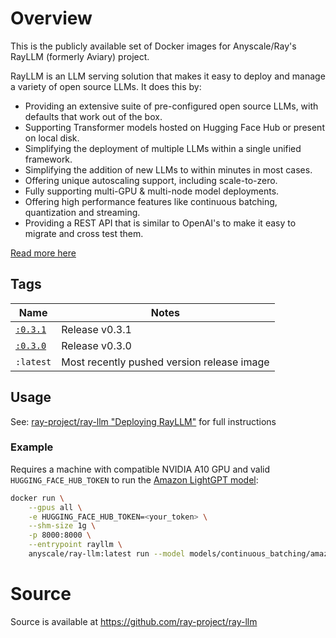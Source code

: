 <!---
Docker Hub Description File
-->

# Overview

This is the publicly available set of Docker images for Anyscale/Ray's RayLLM (formerly Aviary) project.

RayLLM is an LLM serving solution that makes it easy to deploy and manage a variety of open source LLMs. It does this by:

- Providing an extensive suite of pre-configured open source LLMs, with defaults that work out of the box.
- Supporting Transformer models hosted on Hugging Face Hub or present on local disk.
- Simplifying the deployment of multiple LLMs within a single unified framework.
- Simplifying the addition of new LLMs to within minutes in most cases.
- Offering unique autoscaling support, including scale-to-zero.
- Fully supporting multi-GPU & multi-node model deployments.
- Offering high performance features like continuous batching, quantization and streaming.
- Providing a REST API that is similar to OpenAI's to make it easy to migrate and cross test them.

[Read more here](https://github.com/ray-project/ray-llm)

## Tags

| Name | Notes |
|----|----|
| [`:0.3.1`](https://hub.docker.com/layers/anyscale/ray-llm/0.3.1/images/sha256-0dad10786076e18530fbd8016929ab9b240c8fe12163d5e74d8784ff1cbf5fb4) | Release v0.3.1 |
| [`:0.3.0`](https://hub.docker.com/layers/anyscale/ray-llm/0.3.0/images/sha256-310df8d6bfcce49fa00c0040f090099b7d376ed9535df85fa4147e7c159e7e90) | Release v0.3.0 |
| `:latest` | Most recently pushed version release image |

## Usage

See: [ray-project/ray-llm "Deploying RayLLM"](https://github.com/ray-project/ray-llm#deploying-rayllm) for full instructions

### Example

Requires a machine with compatible NVIDIA A10 GPU and valid `HUGGING_FACE_HUB_TOKEN` to run the [Amazon LightGPT model](https://huggingface.co/amazon/LightGPT):

```sh
docker run \
    --gpus all \
    -e HUGGING_FACE_HUB_TOKEN=<your_token> \
    --shm-size 1g \
    -p 8000:8000 \
    --entrypoint rayllm \
    anyscale/ray-llm:latest run --model models/continuous_batching/amazon--LightGPT.yaml
```

# Source

Source is available at https://github.com/ray-project/ray-llm

